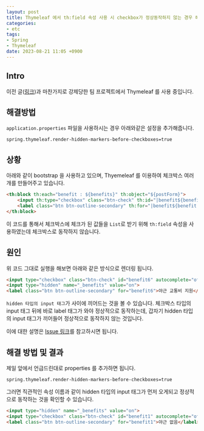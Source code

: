 ```yaml
---
layout: post
title: Thymeleaf 에서 th:field 속성 사용 시 checkbox가 정상동작하지 않는 경우 해결책
categories:
- etc
tags:
- Spring
- Thymeleaf
date: 2023-08-21 11:05 +0900
---
```

## Intro

이전 글([링크](/posts/can-not-find-setter-of-record-class-in-mybatis/))과 마찬가지로 강제당한 팀  프로젝트에서 Thymeleaf 를 사용 중입니다.

## 해결방법

`application.properties` 파일을 사용하시는 경우 아래와같은 설정을 추가해줍니다.

```properties
spring.thymeleaf.render-hidden-markers-before-checkboxes=true
```

## 상황

아래와 같이 bootstrap 을 사용하고 있으며, Thyemeleaf 를 이용하여 체크박스 여러개를 만들어주고 있습니다.

```html
<th:block th:each="benefit : ${benefits}" th:object="${postForm}">
    <input th:type="checkbox" class="btn-check" th:id="|benefit${benefit.id()}|" autocomplete="off" th:field="*{benefits}" th:value="${benefit.id()}">
    <label class="btn btn-outline-secondary" th:for="|benefit${benefit.id()}|" th:text="${benefit.name()}"></label>
</th:block>
```

이 코드를 통해서 체크박스에 체크가 된 값들을 `List`로 받기 위해 `th:field` 속성을 사용하였는데 체크박스로 동작하지 않습니다.

## 원인

위 코드 그대로 실행을 해보면 아래와 같은 방식으로 렌더링 됩니다.

```html
<input type="checkbox" class="btn-check" id="benefit6" autocomplete="off" value="6" name="benefits">
<input type="hidden" name="_benefits" value="on">
<label class="btn btn-outline-secondary" for="benefit6">야근 교통비 지원</label>
```

`hidden 타입의 input 태그`가 사이에 끼어드는 것을 볼 수 있습니다. 체크박스 타입의 input 태그 뒤에 바로 label 태그가 와야 정상적으로 동작하는데, 갑자기 hidden 타입의 input 태그가 끼어들어 정상적으로 동작하지 않는 것입니다.

이에 대한 설명은 [Issue 링크](https://github.com/thymeleaf/thymeleaf-spring/issues/178)를 참고하시면 됩니다.

## 해결 방법 및 결과

제일 앞에서 언급드린대로 properties 를 추가하면 됩니다.

```properties
spring.thymeleaf.render-hidden-markers-before-checkboxes=true
```

그러면 직관적인 속성 이름과 같이 hidden 타입의 input 태그가 먼저 오게되고 정상적으로 동작하는 것을 확인할 수 있습니다.

```html
<input type="hidden" name="_benefits" value="on">
<input type="checkbox" class="btn-check" id="benefit1" autocomplete="off" value="1" name="benefits">
<label class="btn btn-outline-secondary" for="benefit1">야근 없음</label>
```

